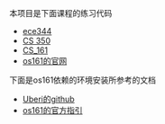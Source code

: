 本项目是下面课程的练习代码
  - [ece344](http://www.eecg.toronto.edu/~yuan/teaching/ece344/asst0.html)
  - [CS 350](https://www.student.cs.uwaterloo.ca/~cs350/S18/)
  - [CS_161](http://www.eecs.harvard.edu/~cs161/index.html)
  - [os161的官网](http://os161.eecs.harvard.edu/)

下面是os161依赖的环境安装所参考的文档
  - [Uberi的github](https://github.com/Uberi/uw-cs350-development-environment/blob/master/Dockerfile)
  - [os161的官方指引](http://os161.eecs.harvard.edu/resources/setup.html)
